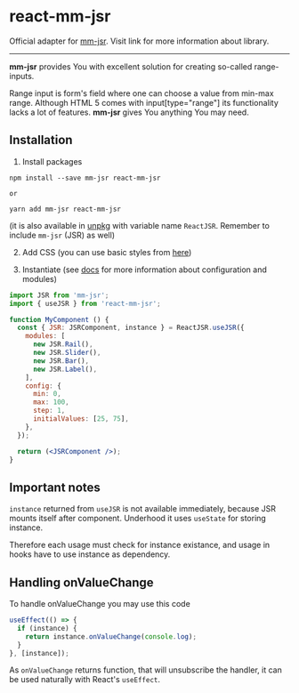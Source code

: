 # react-mm-jsr

Official adapter for [mm-jsr](https://github.com/soanvig/mm-jsr). Visit link for more information about library.

---

**mm-jsr** provides You with excellent solution for creating so-called range-inputs.

Range input is form's field where one can choose a value from min-max range.
Although HTML 5 comes with input[type="range"] its functionality lacks a lot of features.
**mm-jsr** gives You anything You may need.

## Installation

1. Install packages

  ```
  npm install --save mm-jsr react-mm-jsr

  or

  yarn add mm-jsr react-mm-jsr
  ```

  (it is also available in [unpkg](https://unpkg.com/react-mm-jsr/build/index.js) with variable name `ReactJSR`. Remember to include `mm-jsr` (JSR) as well)

2. Add CSS (you can use basic styles from [here](../mm-jsr/styles.css))

3. Instantiate (see [docs](https://soanvig.github.io/mm-jsr/api/index.html) for more information about configuration and modules)

  ```jsx
  import JSR from 'mm-jsr';
  import { useJSR } from 'react-mm-jsr';

  function MyComponent () {
    const { JSR: JSRComponent, instance } = ReactJSR.useJSR({
      modules: [
        new JSR.Rail(),
        new JSR.Slider(),
        new JSR.Bar(),
        new JSR.Label(),
      ],
      config: {
        min: 0,
        max: 100,
        step: 1,
        initialValues: [25, 75],
      },
    });

    return (<JSRComponent />);
  }
  ```

## Important notes

`instance` returned from `useJSR` is not available immediately, because JSR mounts itself after component.
Underhood it uses `useState` for storing instance.

Therefore each usage must check for instance existance, and usage in hooks have to use instance as dependency.

## Handling onValueChange

To handle onValueChange you may use this code

```js
useEffect(() => {
  if (instance) {
    return instance.onValueChange(console.log);
  }
}, [instance]);
```

As `onValueChange` returns function, that will unsubscribe the handler, it can be used naturally with React's `useEffect`.